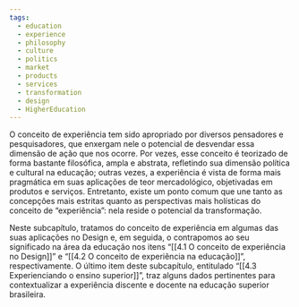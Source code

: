 ```yaml
---
tags:
  - education
  - experience
  - philosophy
  - culture
  - politics
  - market
  - products
  - services
  - transformation
  - design
  - HigherEducation
---
```

O conceito de experiência tem sido apropriado por diversos pensadores e pesquisadores, que enxergam nele o potencial de desvendar essa dimensão de ação que nos ocorre. Por vezes, esse conceito é teorizado de forma bastante filosófica, ampla e abstrata, refletindo sua dimensão política e cultural na educação; outras vezes, a experiência é vista de forma mais pragmática em suas aplicações de teor mercadológico, objetivadas em produtos e serviços. Entretanto, existe um ponto comum que une tanto as concepções mais estritas quanto as perspectivas mais holísticas do conceito de “experiência”: nela reside o potencial da transformação.

Neste subcapítulo, tratamos do conceito de experiência em algumas das suas aplicações no Design e, em seguida, o contrapomos ao seu significado na área da educação nos itens “[[4.1 O conceito de experiência no Design]]” e “[[4.2 O conceito de experiência na educação]]”, respectivamente. O último item deste subcapítulo, entitulado “[[4.3 Experienciando o ensino superior]]”, traz alguns dados pertinentes para contextualizar a experiência discente e docente na educação superior brasileira.